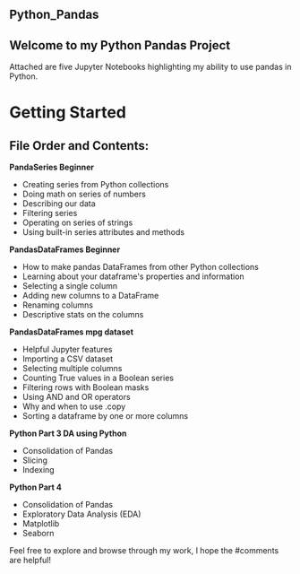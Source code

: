 ## Python_Pandas

## Welcome to my Python Pandas Project

Attached are five Jupyter Notebooks highlighting my ability to use pandas in Python.

# Getting Started

## File Order and Contents:

**PandaSeries Beginner**
- Creating series from Python collections
- Doing math on series of numbers
- Describing our data
- Filtering series
- Operating on series of strings
- Using built-in series attributes and methods

**PandasDataFrames Beginner**
- How to make pandas DataFrames from other Python collections
- Learning about your dataframe's properties and information
- Selecting a single column
- Adding new columns to a DataFrame
- Renaming columns
- Descriptive stats on the columns

**PandasDataFrames mpg dataset**
- Helpful Jupyter features
- Importing a CSV dataset
- Selecting multiple columns
- Counting True values in a Boolean series
- Filtering rows with Boolean masks
- Using AND and OR operators
- Why and when to use .copy
- Sorting a dataframe by one or more columns

**Python Part 3 DA using Python**
- Consolidation of Pandas
- Slicing
- Indexing

**Python Part 4**
- Consolidation of Pandas
- Exploratory Data Analysis (EDA)
- Matplotlib
- Seaborn

Feel free to explore and browse through my work, I hope the #comments are helpful!
